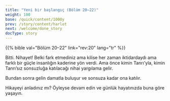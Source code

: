 ```yaml
---
title: "Yeni bir başlangıç (Bölüm 20–22)"
weight: 100
base: /quick/content/1000y
prev: /story/content/harlot
next: /welcome/done_story
docType: story
---
```


{{% bible val="Bölüm 20–22" link="rev:20" lang="tr" %}}

<a name="a287"></a>
Bitti. Nihayet! Belki fark etmediniz ama kilise her zaman iktidardaydı ama farklı bir güçle insanlığın kaderine yön verdi. Ama önce kimin Tanrı’yla, kimin Tanrı’sız sonsuzluğa katılacağı nihai yargılama gelir.

Bundan sonra gelin damatla buluşur ve sonsuza kadar ona katılır.

Hikayeyi anladınız mı? Öyleyse devam edin ve günlük hayatınızda buna göre yaşayın.

